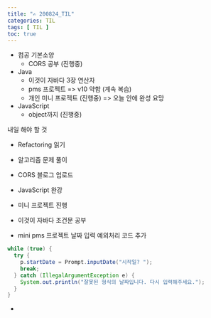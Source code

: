 ```yaml
---
title: "✍ 200824_TIL"
categories: TIL
tags: [ TIL ]
toc: true
---
```





- 컴공 기본소양
  - CORS 공부 (진행중)
- Java
  - 이것이 자바다 3장 연산자
  - pms 프로젝트 => v10 약함 (계속 복습)
  - 개인 미니 프로젝트 (진행중) => 오늘 안에 완성 요망
- JavaScript
  - object까지 (진행중)



내일 해야 할 것

- Refactoring 읽기
- 알고리즘 문제 풀이
- CORS 블로그 업로드
- JavaScript 완강
- 미니 프로젝트 진행
- 이것이 자바다 조건문 공부



- mini pms 프로젝트 날짜 입력 예외처리 코드 추가

```java
while (true) {
  try {
    p.startDate = Prompt.inputDate("시작일? ");
    break;
  } catch (IllegalArgumentException e) {
    System.out.println("잘못된 형식의 날짜입니다. 다시 입력해주세요.");
  }
}
```

- 

